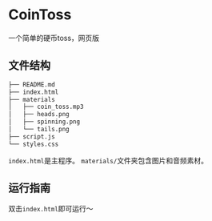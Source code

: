 # CoinToss
 一个简单的硬币toss，网页版

## 文件结构

```bash
├── README.md
├── index.html
├── materials
│   ├── coin_toss.mp3
│   ├── heads.png
│   ├── spinning.png
│   └── tails.png
├── script.js
└── styles.css
```

`index.html`是主程序。
`materials/`文件夹包含图片和音频素材。

## 运行指南

双击`index.html`即可运行～